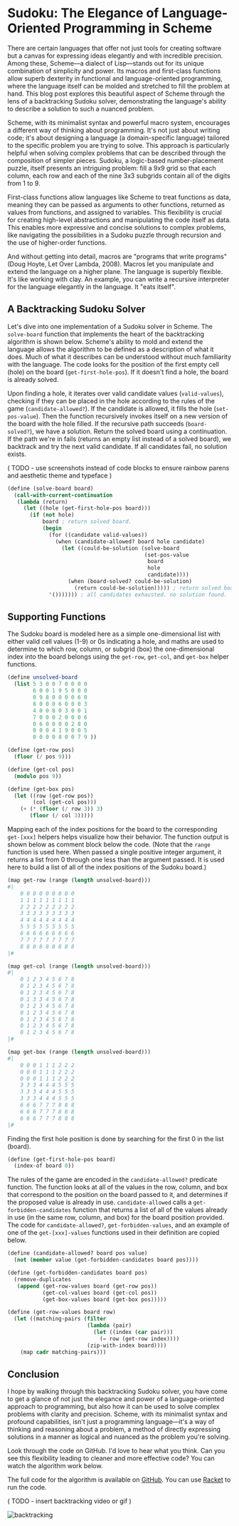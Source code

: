 # Sudoku: The Elegance of Language-Oriented Programming in Scheme

There are certain languages that offer not just tools for creating software but a canvas for expressing ideas elegantly and with incredible precision. Among these, Scheme—a dialect of Lisp—stands out for its unique combination of simplicity and power. Its macros and first-class functions allow superb dexterity in functional and language-oriented programming, where the language itself can be molded and stretched to fill the problem at hand. This blog post explores this beautiful aspect of Scheme through the lens of a backtracking Sudoku solver, demonstrating the language's ability to describe a solution to such a nuanced problem.

Scheme, with its minimalist syntax and powerful macro system, encourages a different way of thinking about programming. It's not just about writing code; it's about designing a language (a domain-specific language) tailored to the specific problem you are trying to solve. This approach is particularly helpful when solving complex problems that can be described through the composition of simpler pieces. Sudoku, a logic-based number-placement puzzle, itself presents an intriguing problem: fill a 9x9 grid so that each column, each row and each of the nine 3x3 subgrids contain all of the digits from 1 to 9.

First-class functions allow languages like Scheme to treat functions as data, meaning they can be passed as arguments to other functions, returned as values from functions, and assigned to variables. This flexibility is crucial for creating high-level abstractions and manipulating the code itself as data. This enables more expressive and concise solutions to complex problems, like navigating the possibilities in a Sudoku puzzle through recursion and the use of higher-order functions.

And without getting into detail, macros are "programs that write programs" (Doug Hoyte, Let Over Lambda, 2008). Macros let you manipulate and extend the language on a higher plane. The language is superbly flexible. It's like working with clay. An example, you can write a recursive interpreter for the language elegantly in the language. It "eats itself".

## A Backtracking Sudoku Solver

Let's dive into one implementation of a Sudoku solver in Scheme. The `solve-board` function that implements the heart of the backtracking algorithm is shown below. Scheme's ability to mold and extend the language allows the algorithm to be defined as a description of what it does. Much of what it describes can be understood without much familiarity with the language. The code looks for the position of the first empty cell (hole) on the board (`get-first-hole-pos`). If it doesn't find a hole, the board is already solved.

Upon finding a hole, it iterates over valid candidate values (`valid-values`), checking if they can be placed in the hole according to the rules of the game (`candidate-allowed?`). If the candidate is allowed, it fills the hole (`set-pos-value`). Then the function recursively invokes itself on a new version of the board with the hole filled. If the recursive path succeeds (`board-solved?`), we have a solution. Return the solved board using a continuation. If the path we're in fails (returns an empty list instead of a solved board), we backtrack and try the next valid candidate. If all candidates fail, no solution exists.

( TODO - use screenshots instead of code blocks to ensure rainbow parens and aesthetic theme and typeface )

```scheme
(define (solve-board board)
  (call-with-current-continuation
   (lambda (return)
     (let ((hole (get-first-hole-pos board)))
       (if (not hole)
           board ; return solved board.
           (begin
             (for ((candidate valid-values))
               (when (candidate-allowed? board hole candidate)
                 (let ((could-be-solution (solve-board
                                           (set-pos-value
                                            board
                                            hole
                                            candidate))))
                   (when (board-solved? could-be-solution)
                     (return could-be-solution))))) ; return solved board.
             '())))))) ; all candidates exhausted. no solution found.
```

## Supporting Functions

The Sudoku board is modeled here as a simple one-dimensional list with either valid cell values (1-9) or 0s indicating a hole, and maths are used to determine to which row, column, or subgrid (box) the one-dimensional index into the board belongs using the `get-row`, `get-col`, and `get-box` helper functions.

```scheme
(define unsolved-board
  (list 5 3 0 0 7 0 0 0 0
        6 0 0 1 9 5 0 0 0
        0 9 8 0 0 0 0 6 0
        8 0 0 0 6 0 0 0 3
        4 0 0 8 0 3 0 0 1
        7 0 0 0 2 0 0 0 6
        0 6 0 0 0 0 2 8 0
        0 0 0 4 1 9 0 0 5
        0 0 0 0 8 0 0 7 9 ))

(define (get-row pos)
  (floor (/ pos 9)))

(define (get-col pos)
  (modulo pos 9))

(define (get-box pos)
  (let ((row (get-row pos))
        (col (get-col pos)))
    (+ (* (floor (/ row 3)) 3)
       (floor (/ col 3)))))
```

Mapping each of the index positions for the board to the corresponding `get-[xxx]` helpers helps visualize how their behavior. The function output is shown below as comment block below the code. (Note that the `range` function is used here. When passed a single positive integer argument, it returns a list from 0 through one less than the argument passed. It is used here to build a list of all of the index positions of the Sudoku board.)

```scheme
(map get-row (range (length unsolved-board)))
#|
    0 0 0 0 0 0 0 0 0
    1 1 1 1 1 1 1 1 1
    2 2 2 2 2 2 2 2 2
    3 3 3 3 3 3 3 3 3
    4 4 4 4 4 4 4 4 4
    5 5 5 5 5 5 5 5 5
    6 6 6 6 6 6 6 6 6
    7 7 7 7 7 7 7 7 7
    8 8 8 8 8 8 8 8 8
|#
```

```scheme
(map get-col (range (length unsolved-board)))
#|
    0 1 2 3 4 5 6 7 8
    0 1 2 3 4 5 6 7 8
    0 1 2 3 4 5 6 7 8
    0 1 3 3 4 5 6 7 8
    0 1 2 3 4 5 6 7 8
    0 1 2 3 4 5 6 7 8
    0 1 2 3 4 5 6 7 8
    0 1 2 3 4 5 6 7 8
    0 1 2 3 4 5 6 7 8
|#
```

```scheme
(map get-box (range (length unsolved-board)))
#|
    0 0 0 1 1 1 2 2 2
    0 0 0 1 1 1 2 2 2
    0 0 0 1 1 1 2 2 2
    3 3 3 4 4 4 5 5 5
    3 3 3 4 4 4 5 5 5
    3 3 3 4 4 4 5 5 5
    6 6 6 7 7 7 8 8 8
    6 6 6 7 7 7 8 8 8
    6 6 6 7 7 7 8 8 8
|#
```

Finding the first hole position is done by searching for the first 0 in the list (board).

```scheme
(define (get-first-hole-pos board)
  (index-of board 0))
```

The rules of the game are encoded in the `candidate-allowed?` predicate function. The function looks at all of the values in the row, column, and box that correspond to the position on the board passed to it, and determines if the proposed value is already in use. `candidate-allowed` calls a `get-forbidden-candidates` function that returns a list of all of the values already in use (in the same row, column, and box) for the board position provided. The code for `candidate-allowed?`, `get-forbidden-values`, and an example of one of the `get-[xxx]-values` functions used in their definition are copied below.

```scheme
(define (candidate-allowed? board pos value)
  (not (member value (get-forbidden-candidates board pos))))

(define (get-forbidden-candidates board pos)
  (remove-duplicates
   (append (get-row-values board (get-row pos))
           (get-col-values board (get-col pos))
           (get-box-values board (get-box pos)))))

(define (get-row-values board row)
  (let ((matching-pairs (filter
                         (lambda (pair)
                           (let ((index (car pair)))
                             (= row (get-row index))))
                         (zip-with-index board))))
    (map cadr matching-pairs)))
```

## Conclusion
I hope by walking through this backtracking Sudoku solver, you have come to get a glance of not just the elegance and power of a language-oriented approach to programming, but also how it can be used to solve complex problems with clarity and precision. Scheme, with its minimalist syntax and profound capabilities, isn't just a programming language—it's a way of thinking and reasoning about a problem, a method of directly expressing solutions in a manner as logical and nuanced as the problem you're solving.

Look through the code on GitHub. I'd love to hear what you think. Can you see this flexibility leading to cleaner and more effective code? You can watch the algorithm work below.

The full code for the algorithm is available on [GitHub](https://github.com/usefulmove/usefulmove/blob/main/lop/sudoku.scm). You can use [Racket](https://racket-lang.org/) to run the code.

( TODO - insert backtracking video or gif )

![backtracking](https://github.com/usefulmove/blob/main/lop/sudoku.gif)
